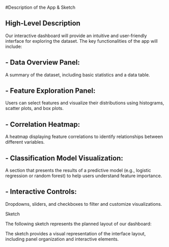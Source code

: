 #Description of the App & Sketch

## High-Level Description

Our interactive dashboard will provide an intuitive and user-friendly interface for exploring the dataset. The key functionalities of the app will include:

## - Data Overview Panel:

 A summary of the dataset, including basic statistics and a data table.

## - Feature Exploration Panel:

 Users can select features and visualize their distributions using histograms, scatter plots, and box plots.

## - Correlation Heatmap:

 A heatmap displaying feature correlations to identify relationships between different variables.

## - Classification Model Visualization:

 A section that presents the results of a predictive model (e.g., logistic regression or random forest) to help users understand feature importance.

## - Interactive Controls:

 Dropdowns, sliders, and checkboxes to filter and customize visualizations.

Sketch

The following sketch represents the planned layout of our dashboard:



The sketch provides a visual representation of the interface layout, including panel organization and interactive elements.